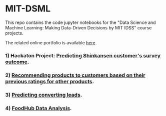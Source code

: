 # MIT-DSML
This repo contains the code jupyter notebooks for the "Data Science and Machine Learning: Making Data-Driven Decisions by MIT IDSS" course projects.

The related online portfolio is available [here](https://www.mygreatlearning.com/eportfolio/wellington?utm_source=social&utm_medium=linkedin).

### 1) Hackaton Project: [Predicting Shinkansen customer's survey outcome](https://github.com/wchevreuil/MIT-DSML/blob/main/notebooks/Hackaton-Shinkansen.ipynb).

### 2) [Recommending products to customers based on their previous ratings for other products](https://github.com/wchevreuil/MIT-DSML/blob/main/notebooks/Recommendation_Systems_Learner_Notebook_Full_Code.ipynb).

### 3) [Predicting converting leads](https://github.com/wchevreuil/MIT-DSML/blob/main/notebooks/PotentialCustomersPrediction.ipynb).

### 4) [FoodHub Data Analysis](https://github.com/wchevreuil/MIT-DSML/blob/main/notebooks/FDS_Project_LearnerNotebook_FullCode_Completed.ipynb).
